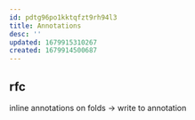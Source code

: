 ```yaml
---
id: pdtg96po1kktqfzt9rh94l3
title: Annotations
desc: ''
updated: 1679915310267
created: 1679914500687
---
```

## rfc
inline annotations on folds -> write to annotation